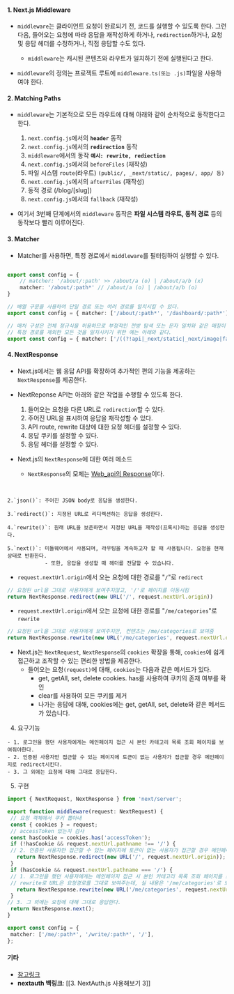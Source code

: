 #### 1. Next.js Middleware

- `middleware`는 클라이언트 요청이 완료되기 전, 코드를 실행할 수 있도록 한다. 그런 다음, 들어오는 요청에 따라 응답을 재작성하게 하거나, `redirection`하거나, 요청 및 응답 헤더를 수정하거나, 직접 응답할 수도 있다.
	- `middleware`는 캐시된 콘텐츠와 라우트가 일치하기 전에 실행된다고 한다. 

- `middleware`의 정의는 프로젝트 루트에 `middleware.ts(또는 .js)`파일을 사용하여야 한다.


#### 2. Matching Paths

- `middleware`는 기본적으로 모든 라우트에 대해 아래와 같이 순차적으로 동작한다고 한다. 
	1. `next.config.js`에서의 **`header`** 동작
	2. `next.config.js`에서의 **`redirection`** 동작
	3. `middleware`에서의 동작 **`예시: rewrite, rediection`**
	4. `next.config.js`에서의 `beforeFiles` (재작성)
	5. 파일 시스템 `route`(라우트) `(public/, _next/static/, pages/, app/ 등)`
	6. `next.config.js`에서의 `afterFiles` (재작성)
	7. 동적 경로 (/blog/[slug])
	8. `next.config.js`에서의 `fallback` (재작성)

- 여기서 3번째 단계에서의 `middleware` 동작은 **파일 시스템 라우트, 동적 경로** 등의 동작보다 빨리 이루어진다.


#### 3. Matcher

- Matcher를 사용하면, 특정 경로에서 `middleware`를 필터링하여 실행할 수 있다.
```ts

export const config = {
	// matcher: '/about/:path' >> /about/a (o) | /about/a/b (x)
	matcher: '/about/:path*' // /about/a (o) | /about/a/b (o)
}

// 배열 구문을 사용하여 단일 경로 또는 여러 경로를 일치시킬 수 있다.
export const config = { matcher: ['/about/:path*', '/dashboard/:path*'], }

// 매처 구성은 전체 정규식을 허용하므로 부정적인 전방 탐색 또는 문자 일치와 같은 매칭이 지원된다.
// 특정 경로를 제외한 모든 것을 일치시키기 위한 예는 아래와 같다.
export const config = { matcher: ['/((?!api|_next/static|_next/image|favicon.ico).*)', ],}

```


#### 4. NextResponse

- Next.js에서는 웹 응답 API를 확장하여 추가적인 편의 기능을 제공하는 `NextResponse`를 제공한다.

- NextReponse API는 아래와 같은 작업을 수행할 수 있도록 한다.
	1. 들어오는 요청을 다른 URL로 `redirection`할 수 있다.
	2. 주어진 URL을 표시하여 응답을 재작성할 수 있다.
	3. API route, rewrite 대상에 대한 요청 헤더를 설정할 수 있다.
	4. 응답 쿠키를 설정할 수 있다.
	5. 응답 헤더를 설정할 수 있다.

- Next.js의 `NextResponse`에 대한 여러 메소드
	- `NextResponse`의 모체는 [Web_api의 Response](https://developer.mozilla.org/ko/docs/Web/API/Response)이다.
```


2.`json()`: 주어진 JSON body로 응답을 생성한다.
    
3.`redirect()`: 지정된 URL로 리디렉션하는 응답을 생성한다.
    
4.`rewrite()`: 원래 URL을 보존하면서 지정된 URL을 재작성(프록시)하는 응답을 생성한다.
    
5.`next()`: 미들웨어에서 사용되며, 라우팅을 계속하고자 할 때 사용됩니다. 요청을 현재 상태로 반환한다. 
			- 또한, 응답을 생성할 때 헤더를 전달할 수 있습니다.
```

-  `request.nextUrl.origin`에서 오는 요청에 대한 경로를 "`/`"로 `redirect`
```typescript
// 요청된 url을 그대로 사용자에게 보여주지않고, '/'로 페이지를 이동시킴
return NextResponse.redirect(new URL('/', request.nextUrl.origin))
```

-  `request.nextUrl.origin`에서 오는 요청에 대한 경로를 "`/me/categories`"로 `rewrite`
```typescript
// 요청된 url을 그대로 사용자에게 보여주지만, 컨텐츠는 /me/categories로 보여줌
return NextResponse.rewrite(new URL('/me/categories', request.nextUrl.origin))
```

-  Next.js는 `NextRequest`, `NextResponse`의 `cookies` 확장을 통해, `cookies`에 쉽게 접근하고 조작할 수 있는 편리한 방법을 제공한다.
	- 들어오는 요청`(request)`에 대해, `cookies`는 다음과 같은 메서드가 있다.
		- get, getAll, set, delete cookies. has를 사용하여 쿠키의 존재 여부를 확인
		- clear를 사용하여 모든 쿠키를 제거
		- 나가는 응답에 대해, cookies에는 get, getAll, set, delete와 같은 메서드가 있습니다.



4. 요구기능
```null
- 1. 로그인을 했던 사용자에게는 메인페이지 접근 시 본인 카테고리 목록 조회 페이지를 보여줘야한다.
- 2. 인증된 사용자만 접근할 수 있는 페이지에 토큰이 없는 사용자가 접근할 경우 메인페이지로 redirect시킨다.
- 3. 그 외에는 요청에 대해 그대로 응답한다.
```

5. 구현
 ```typescript
import { NextRequest, NextResponse } from 'next/server';

export function middleware(request: NextRequest) {
  // 요청 객체에서 쿠키 뽑아내
  const { cookies } = request;
  // accessToken 있는지 검사
  const hasCookie = cookies.has('accessToken');
  if (!hasCookie && request.nextUrl.pathname !== '/') {
  // 2. 인증된 사용자만 접근할 수 있는 페이지에 토큰이 없는 사용자가 접근할 경우 메인페이지로 redirect시킨다.
    return NextResponse.redirect(new URL('/', request.nextUrl.origin));
  }
  if (hasCookie && request.nextUrl.pathname === '/') {
  // 1. 로그인을 했던 사용자에게는 메인페이지 접근 시 본인 카테고리 목록 조회 페이지를 보여줘야한다.
  // rewrite로 URL은 요청경로를 그대로 보여주는데, 실 내용은 '/me/categories'로 보여준다
    return NextResponse.rewrite(new URL('/me/categories', request.nextUrl.origin));
  }
// 3. 그 외에는 요청에 대해 그대로 응답한다.
  return NextResponse.next();
}

export const config = {
  matcher: ['/me/:path*', '/write/:path*', '/'],
};
```

#### 기타
- [참고링크](https://velog.io/@pds0309/nextjs-%EB%AF%B8%EB%93%A4%EC%9B%A8%EC%96%B4%EB%9E%80)
- **nextauth 백링크**: [[3. NextAuth.js 사용해보기 3]]
